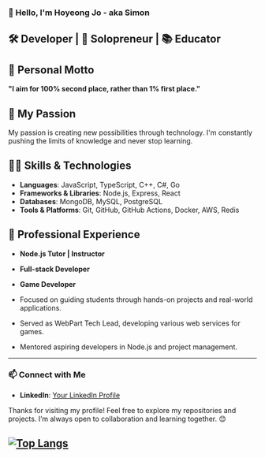 ### 👋 Hello, I'm Hoyeong Jo - aka Simon

## 🛠 Developer | 💼 Solopreneur | 📚 Educator

## 🌱 Personal Motto
**"I aim for 100% second place, rather than 1% first place."**

## 🚀 My Passion
My passion is creating new possibilities through technology. I'm constantly pushing the limits of knowledge and never stop learning.


## 🧑‍💻 Skills & Technologies
- **Languages**: JavaScript, TypeScript, C++, C#, Go
- **Frameworks & Libraries**: Node.js, Express, React
- **Databases**: MongoDB, MySQL, PostgreSQL
- **Tools & Platforms**: Git, GitHub, GitHub Actions, Docker, AWS, Redis


## 💼 Professional Experience
- **Node.js Tutor | Instructor**
- **Full-stack Developer** 
- **Game Developer**

- Focused on guiding students through hands-on projects and real-world applications.
- Served as WebPart Tech Lead, developing various web services for games.
- Mentored aspiring developers in Node.js and project management.

---

### 📫 Connect with Me
- **LinkedIn**: [Your LinkedIn Profile](https://www.linkedin.com/in/hoyeong-jo-7547351a7/)


Thanks for visiting my profile! Feel free to explore my repositories and projects. I’m always open to collaboration and learning together. 😊

  [![Top Langs](https://github-readme-stats.vercel.app/api/top-langs/?username=Ho-yeong&hide=css)](https://github.com/Ho-yeong)
  ---
